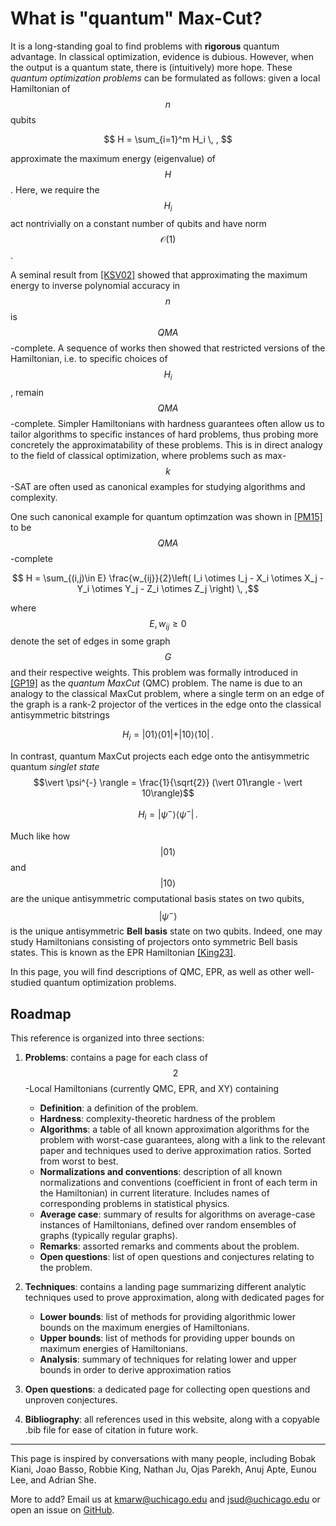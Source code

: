 # What is "quantum" Max-Cut?

It is a long-standing goal to find problems with **rigorous** quantum advantage.
In classical optimization, evidence is dubious. However, when the output is a quantum state, there is (intuitively) more hope.
These *quantum optimization problems* can be formulated as follows: given a local Hamiltonian of $$n$$ qubits

$$ H = \sum_{i=1}^m H_i \, , $$

approximate the maximum energy (eigenvalue) of $$H$$. Here, we require the $$H_i$$ act nontrivially on a constant number of qubits and have norm $$\mathcal{O}(1)$$.

A seminal result from [[KSV02]]({{site.baseurl}}/bib#KSV02) showed that approximating the maximum energy to inverse polynomial accuracy in $$n$$ is $$QMA$$-complete.
A sequence of works then showed that restricted versions of the Hamiltonian, i.e. to specific choices of $$H_i$$, remain $$QMA$$-complete. Simpler Hamiltonians with hardness guarantees often allow us to tailor algorithms to specific instances of hard problems, thus probing more concretely the approximatability of these problems. This is in direct analogy to the field of classical optimization, where problems such as max-$$k$$-SAT are often used as canonical examples for studying algorithms and complexity. 

One such canonical example for quantum optimzation was shown in [[PM15]]({{site.baseurl}}/bib#PM15) to be $$QMA$$-complete

$$ H = \sum_{(i,j)\in E}  \frac{w_{ij}}{2}\left( I_i \otimes I_j - X_i \otimes X_j - Y_i \otimes Y_j - Z_i \otimes Z_j \right) \, ,$$

where $$E, w_{ij}\ge 0$$ denote the set of edges in some graph $$G$$ and their respective weights. 
This problem was formally introduced in [[GP19]]({{site.baseurl}}/bib#GP19) as the *quantum MaxCut* (QMC) problem.
The name is due to an analogy to the classical MaxCut problem, where a single term on an edge of the graph is a rank-2 projector of the vertices in the edge onto the classical antisymmetric bitstrings

$$H_i = \vert 01\rangle \langle 01\vert + \vert 10 \rangle \langle 10 \vert \, .$$

In contrast, quantum MaxCut projects each edge onto the antisymmetric quantum *singlet state* $$\vert \psi^{-} \rangle = \frac{1}{\sqrt{2}} (\vert 01\rangle - \vert 10\rangle)$$

$$ H_i = \vert \psi^{-} \rangle  \langle \psi^{-} \vert \, .$$

Much like how $$\vert 01\rangle$$ and  $$\vert 10\rangle$$ are the unique antisymmetric computational basis states on two qubits, $$\vert \psi^{-} \rangle$$ is the unique antisymmetric **Bell basis** state on two qubits. Indeed, one may study Hamiltonians consisting of projectors onto symmetric Bell basis states. This is known as the EPR Hamiltonian [[King23]]({{site.baseurl}}/bib#King23).

In this page, you will find descriptions of QMC, EPR, as well as other well-studied quantum optimization problems. 

## Roadmap

This reference is organized into three sections:

1. **Problems**: contains a page for each class of $$2$$-Local Hamiltonians (currently QMC, EPR, and XY) containing
    * **Definition**: a definition of the problem.
    * **Hardness**: complexity-theoretic hardness of the problem
    * **Algorithms**: a table of all known approximation algorithms for the problem with worst-case guarantees, along with a link to the relevant paper and techniques used to derive approximation ratios. Sorted from worst to best.
    * **Normalizations and conventions**: description of all known normalizations and conventions (coefficient in front of each term in the Hamiltonian) in current literature. Includes names of corresponding problems in statistical physics.
    * **Average case**: summary of results for algorithms on average-case instances of Hamiltonians, defined over random ensembles of graphs (typically regular graphs).
    * **Remarks**: assorted remarks and comments about the problem.
    * **Open questions**: list of open questions and conjectures relating to the problem.

2. **Techniques**: contains a landing page summarizing different analytic techniques used to prove approximation, along with dedicated pages for
    * **Lower bounds**: list of methods for providing algorithmic lower bounds on the maximum energies of Hamiltonians.
    * **Upper bounds**: list of methods for providing upper bounds on maximum energies of Hamiltonians.
    * **Analysis**: summary of techniques for relating lower and upper bounds in order to derive approximation ratios

4. **Open questions**: a dedicated page for collecting open questions and unproven conjectures.

5. **Bibliography**: all references used in this website, along with a copyable .bib file for ease of citation in future work.

---

This page is inspired by conversations with many people, including Bobak Kiani, Joao Basso, Robbie King, Nathan Ju, Ojas Parekh, Anuj Apte, Eunou Lee, and Adrian She.

More to add? Email us at [kmarw@uchicago.edu](mailto:kmarw@uchicago.edu) and [jsud@uchicago.edu](mailto:jsud@uchicago.edu) or open an issue on [GitHub](https://github.com/marwahaha/quantum-maxcut-reference).



